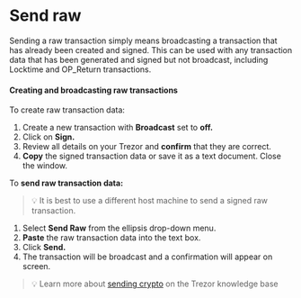 # Send raw

Sending a raw transaction simply means broadcasting a transaction that has already been created and signed. This can be used with any transaction data that has been generated and signed but not broadcast, including Locktime and OP\_Return transactions.

#### Creating and broadcasting raw transactions

To create raw transaction data:

1. Create a new transaction with **Broadcast** set to **off.**
2. Click on **Sign.**
3. Review all details on your Trezor and **confirm** that they are correct.
4. **Copy** the signed transaction data or save it as a text document. Close the window.

To **send raw transaction data:**

> 💡 It is best to use a different host machine to send a signed raw transaction.

1. Select **Send Raw** from the ellipsis drop-down menu.
2. **Paste** the raw transaction data into the text box.
3. Click **Send.**
4. The transaction will be broadcast and a confirmation will appear on screen.

> 💡 Learn more about [sending crypto](https://trezor.io/guides/sending-receiving-staking-funds/trading-crypto-in-trezor-suite/send-crypto-in-trezor-suite) on the Trezor knowledge base
